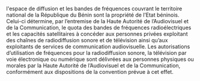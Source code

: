 l'espace de diffusion et les bandes de fréquences couvrant le territoire national de la République du Bénin sont la propriété de l’Etat béninois. Celui-ci détermine, par l’entremise de la Haute Autorité de l’Audiovisuel et de la Communication, le quota des bandes de fréquences radioélectriques et les capacités satellitaires à concéder aux personnes privées exploitant des chaînes de radiodiffusion sonore et de télévision ainsi qu’aux exploitants de services de communication audiovisuelle.
Les autorisations d’utilisation de fréquences pour la radiodiffusion sonore, la télévision par voie électronique ou numérique sont délivrées aux personnes physiques ou morales par la Haute Autorité de l’Audiovisuel et de la Communication, conformément aux dispositions de la convention prévue à cet effet.